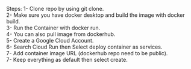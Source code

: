 
Steps:
1- Clone repo by using git clone.<br />
2- Make sure you have docker desktop and build the image with docker build.<br />
3- Run the Container with docker run.<br />
4- You can also pull image from dockerhub.<br />
5- Create a Google Cloud Account.<br />
6- Search Cloud Run then Select deploy container as services.<br />
7- Add container image URL (dockerhub repo need to be public).<br />
7- Keep everything as default then select create.<br />
